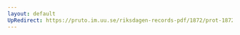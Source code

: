 ```yaml
---
layout: default
UpRedirect: https://pruto.im.uu.se/riksdagen-records-pdf/1872/prot-1872--fk--316/prot-1872--fk--316_015.pdf
---
```

